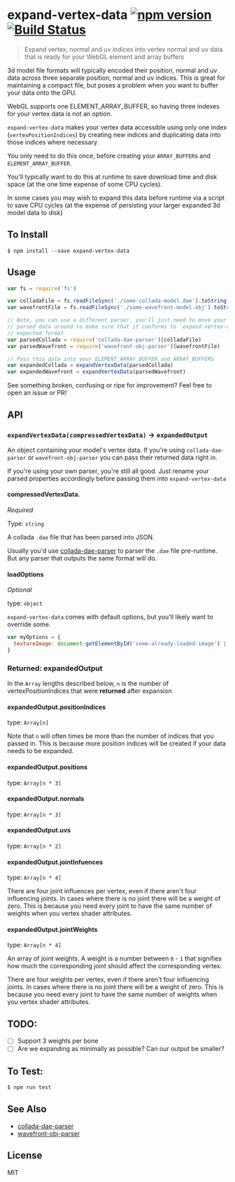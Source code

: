 expand-vertex-data [![npm version](https://badge.fury.io/js/expand-vertex-data.svg)](http://badge.fury.io/js/expand-vertex-data) [![Build Status](https://travis-ci.org/chinedufn/expand-vertex-data.svg?branch=master)](https://travis-ci.org/chinedufn/expand-vertex-data)
====================


> Expand vertex, normal and uv indices into vertex normal and uv data that is ready for your WebGL element and array buffers

3d model file formats will typically encoded their position, normal and uv data across three separate position, normal and uv
indices. This is great for maintaining a compact file, but poses a problem when you want to buffer your data onto the GPU.

WebGL supports one ELEMENT_ARRAY_BUFFER, so having three indexes for your vertex data is not an option.

`expand-vertex-data` makes your vertex data accessible using only one index (`vertexPositionIndices`) by creating new indices and
duplicating data into those indices where necessary.

You only need to do this once, before creating your `ARRAY_BUFFER`s and `ELEMENT_ARRAY_BUFFER`.

You'll typically want to do this at runtime to save download time and disk space (at the one time expense of some CPU cycles).

In some cases you may wish to expand this data before runtime via a script to save CPU cycles (at the expense of persisting your larger expanded 3d model data to disk)

## To Install

```
$ npm install --save expand-vertex-data
```

## Usage

```js
var fs = require('fs')

var colladaFile = fs.readFileSync('./some-collada-model.dae').toString()
var wavefrontFile = fs.readFileSync('./some-wavefront-model.obj').toString()

// Note, you can use a different parser, you'll just need to move your
// parsed data around to make sure that it conforms to `expand-vertex-data`'s
// expected format
var parsedCollada = require('collada-dae-parser')(colladaFile)
var parsedWavefront = require('wavefront-obj-parser')(wavefrontFile)

// Pass this data into your ELEMENT_ARRAY_BUFFER and ARRAY_BUFFERS
var expandedCollada = expandVertexData(parsedCollada)
var expandedWavefront = expandVertexData(parsedWavefront)
```

See something broken, confusing or ripe for improvement? Feel free to open an issue or PR!

## API

### `expandVertexData(compressedVertexData)` -> `expandedOutput`

An object containing your model's vertex data. If you're using `collada-dae-parser` or `wavefront-obj-parser`
you can pass their returned data right in.

If you're using your own parser, you're still all good. Just rename your parsed properties accordingly before passing them into `expand-vertex-data`

#### compressedVertexData.

*Required*

Type: `string`

A collada `.dae` file that has been parsed into JSON.

Usually you'd use [collada-dae-parser](https://github.com/collada-dae-parser) to parser the `.dae` file pre-runtime.
But any parser that outputs the same format will do.

#### loadOptions

*Optional*

type: `object`

`expand-vertex-data` comes with default options, but you'll likely want to override some.

```js
var myOptions = {
  textureImage: document.getElementById('some-already-loaded-image') || new Uint8Array([255, 0, 0, 255])
}
```

### Returned: expandedOutput

In the `Array` lengths described below, `n` is the number of vertexPositionIndices that were **returned** after expansion

#### expandedOutput.positionIndices

type: `Array[n]`

Note that `n` will often times be more than the number of indices that you passed in.
This is because more position indices will be created if your data needs to be expanded.

#### expandedOutput.positions

type: `Array[n * 3]`

#### expandedOutput.normals

type: `Array[n * 3]`

#### expandedOutput.uvs

type: `Array[n * 2]`

#### expandedOutput.jointInfuences

type: `Array[n * 4]`

There are four joint influences per vertex, even if there aren't four influencing joints. In cases
where there is no joint there will be a weight of zero. This is because you need
every joint to have the same number of weights when you vertex shader attributes.

#### expandedOutput.jointWeights

type: `Array[n * 4]`

An array of joint weights. A weight is a number between `0` - `1` that signifies how
much the corresponding joint should affect the corresponding vertex.

There are four weights per vertex, even if there aren't four influencing joints. In cases
where there is no joint there will be a weight of zero. This is because you need
every joint to have the same number of weights when you vertex shader attributes.

## TODO:

- [ ] Support 3 weights per bone
- [ ] Are we expanding as minimally as possible? Can our output be smaller?

## To Test:

```sh
$ npm run test
```

## See Also

- [collada-dae-parser](https://github.com/chinedufn/collada-dae-parser)
- [wavefront-obj-parser](https://github.com/chinedufn/wavefront-obj-parser)

## License

MIT
